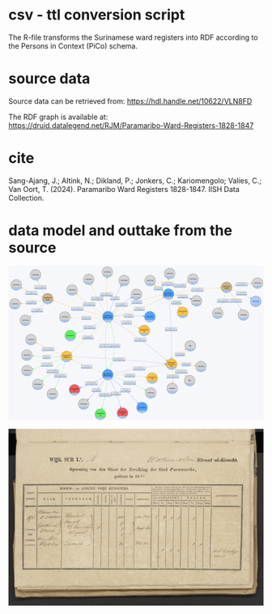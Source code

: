 # csv - ttl conversion script
The R-file transforms the Surinamese ward registers into RDF according to the Persons in Context (PiCo) schema. 

# source data
Source data can be retrieved from: https://hdl.handle.net/10622/VLN8FD

The RDF graph is available at: https://druid.datalegend.net/RJM/Paramaribo-Ward-Registers-1828-1847

# cite
Sang-Ajang, J.; Altink, N.; Dikland, P.; Jonkers, C.; Kariomengolo; Valies, C.; Van Oort, T. (2024). Paramaribo Ward Registers 1828-1847. IISH Data Collection. 

# data model and outtake from the source
![alt text](Images/Schema.png)

![alt text](Images/Example-NL-HaNA_1.05.08.01_652_0233.jpg)
